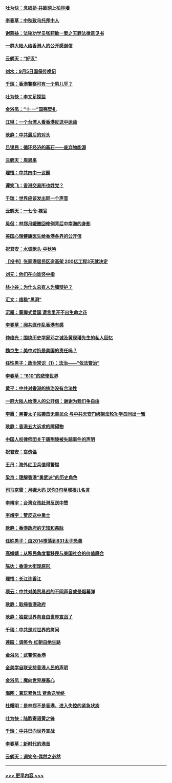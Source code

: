 #### [吐为快：念奴娇‧共匪网上柏林墙](../pages/nsc993/n11519122.md?t=09132155) 
#### [李春草：中秋致乌托邦中人](../pages/nsc993/n11518776.md?t=09132155) 
#### [谢燕益：法轮功学员张莉敏一案之无罪法律意见书](../pages/nsc993/n11517600.md?t=09132155) 
#### [一群大陆人给香港人的公开感谢信](../pages/nsc993/n11514797.md?t=09132155) 
#### [云鹤天：“好汉”](../pages/nsc993/n11513536.md?t=09132155) 
#### [刘水：9月5日国保传唤记](../pages/nsc993/n11513460.md?t=09132155) 
#### [千瑞：香港警察可有一个男儿乎？](../pages/nsc993/n11513109.md?t=09132155) 
#### [吐为快：李文足探监](../pages/nsc993/n11509622.md?t=09132155) 
#### [金浴凤：“十‧一”国殇贺礼](../pages/nsc993/n11509593.md?t=09132155) 
#### [江琳：一个台湾人看香港反送中运动](../pages/nsc993/n11509211.md?t=09132155) 
#### [耿静：中共最后的对头](../pages/nsc993/n11508308.md?t=09132155) 
#### [吕锡民：循环经济的基石——废弃物能源](../pages/nsc993/n11508212.md?t=09132155) 
#### [云鹤天：周恩来](../pages/nsc993/n11508055.md?t=09132155) 
#### [理悟：中共四中一议题](../pages/nsc993/n11507782.md?t=09132155) 
#### [谭笑飞：香港交易所也姓党？](../pages/nsc993/n11507753.md?t=09132155) 
#### [千瑞：世界应该发出同一个声音](../pages/nsc993/n11507290.md?t=09132155) 
#### [云鹤天：一七令‧裸官](../pages/nsc993/n11507177.md?t=09132155) 
#### [吴侃：林郑月娥撤回修例背后中南海的身影](../pages/nsc993/n11506876.md?t=09132155) 
#### [美国心理健康医生给香港各界的公开信](../pages/nsc993/n11506809.md?t=09132155) 
#### [祝君安：水调歌头‧中秋吟](../pages/nsc993/n11506758.md?t=09132155) 
#### [【投书】张家港居民区造高架 200亿工程3天就决定](../pages/nsc993/n11506682.md?t=09132155) 
#### [刘元：他们在向谁竖中指](../pages/nsc993/n11505384.md?t=09132155) 
#### [林小谷：为什么总有人为墙辩护？](../pages/nsc993/n11505226.md?t=09132155) 
#### [汇文：维稳“黑洞”](../pages/nsc993/n11504347.md?t=09132155) 
#### [沉雁：董卿式爱国 谎言里开不出生命之花](../pages/nsc993/n11503215.md?t=09132155) 
#### [李春草：闻共匪作乱香港有感](../pages/nsc993/n11503072.md?t=09132155) 
#### [仲维光：围绕历史学家邓之诚及黄现璠先生的私人回忆](../pages/nsc993/n11501330.md?t=09132155) 
#### [魏京生：美中对抗是美国的责任吗？](../pages/nsc993/n11500723.md?t=09132155) 
#### [任性男子：政治常识（1）：法治——“依法管治”](../pages/nsc993/n11500791.md?t=09132155) 
#### [李春草：“610”的悲惨世界](../pages/nsc993/n11501141.md?t=09132155) 
#### [黄平：中共对香港的统治没有合法性](../pages/nsc993/n11499473.md?t=09132155) 
#### [一群大陆人给港人的公开信：谢谢为我们争自由](../pages/nsc993/n11500402.md?t=09132155) 
#### [李霞：黑警太子站袭击无辜民众 与中共天安门绑架法轮功学员同出一辙](../pages/nsc993/n11499805.md?t=09132155) 
#### [耿静：香港五大诉求的障碍物](../pages/nsc993/n11497578.md?t=09132155) 
#### [中国人权律师团关于唐荆陵被失踪事件的声明](../pages/nsc993/n11500014.md?t=09132155) 
#### [祝君安：哀傀儡](../pages/nsc993/n11499776.md?t=09132155) 
#### [王丹：海外红卫兵值得警惕](../pages/nsc993/n11498138.md?t=09132155) 
#### [梁京：理解香港“勇武派”的历史角色](../pages/nsc993/n11498006.md?t=09132155) 
#### [司马京雷：月娥大妈  送你3句皇城根儿名言](../pages/nsc993/n11497885.md?t=09132155) 
#### [李靖宇：台湾女孩赴港反送中赞](../pages/nsc993/n11497721.md?t=09132155) 
#### [李靖宇：赞反送中勇士](../pages/nsc993/n11497452.md?t=09132155) 
#### [耿静：香港政府的无知和愚昧](../pages/nsc993/n11494238.md?t=09132155) 
#### [任姓男子：由2014堕落到831太子恐袭](../pages/nsc993/n11496683.md?t=09132155) 
#### [高婧婧：从移民角度看移民与美国社会的价值磨合](../pages/nsc993/n11495757.md?t=09132155) 
#### [陈达：香港大街现原形 ](../pages/nsc993/n11495441.md?t=09132155) 
#### [理悟：长江连香江](../pages/nsc993/n11495377.md?t=09132155) 
#### [项云：中共对美贸易战的不同声音或是烟幕弹](../pages/nsc993/n11494929.md?t=09132155) 
#### [耿静：取缔香港政府](../pages/nsc993/n11494218.md?t=09132155) 
#### [耿静：独裁世界向自由世界宣战了](../pages/nsc993/n11494190.md?t=09132155) 
#### [千瑞：中共是对世界的拷问](../pages/nsc993/n11493021.md?t=09132155) 
#### [莲园：调笑令‧红朝自绝生路](../pages/nsc993/n11493011.md?t=09132155) 
#### [金浴凤：武警惊香港](../pages/nsc993/n11492994.md?t=09132155) 
#### [全美学自联支持香港人民的声明](../pages/nsc993/n11492630.md?t=09132155) 
#### [金浴凤：魔向世界展畜心](../pages/nsc993/n11492599.md?t=09132155) 
#### [海网：真玩紧急法 紧急送党终 ](../pages/nsc993/n11492535.md?t=09132155) 
#### [杜耀明：是林郑不是香港，进入失控的紧急状态](../pages/nsc993/n11491420.md?t=09132155) 
#### [吐为快：陆胞寄语黄之锋](../pages/nsc993/n11491117.md?t=09132155) 
#### [千瑞：中共已向世界宣战](../pages/nsc993/n11490123.md?t=09132155) 
#### [李春草：新时代的港首](../pages/nsc993/n11489864.md?t=09132155) 
#### [云鹤天：调笑令·偶然之必然](../pages/nsc993/n11489701.md?t=09132155) 

----
#### [ >>> 更早内容 <<< ](../indexes/nsc993-earlier.md)
